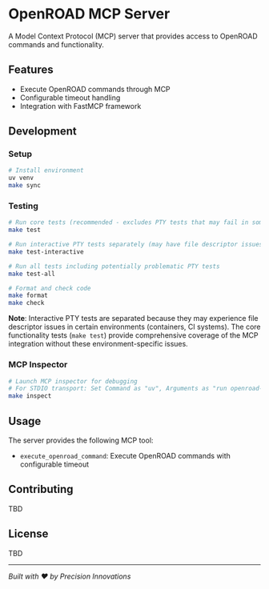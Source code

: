 # OpenROAD MCP Server

A Model Context Protocol (MCP) server that provides access to OpenROAD commands and functionality.

## Features

- Execute OpenROAD commands through MCP
- Configurable timeout handling
- Integration with FastMCP framework

## Development

### Setup
```bash
# Install environment
uv venv
make sync
```

### Testing
```bash
# Run core tests (recommended - excludes PTY tests that may fail in some environments)
make test

# Run interactive PTY tests separately (may have file descriptor issues in CI)
make test-interactive

# Run all tests including potentially problematic PTY tests
make test-all

# Format and check code
make format
make check
```

**Note**: Interactive PTY tests are separated because they may experience file descriptor issues in certain environments (containers, CI systems). The core functionality tests (`make test`) provide comprehensive coverage of the MCP integration without these environment-specific issues.

### MCP Inspector
```bash
# Launch MCP inspector for debugging
# For STDIO transport: Set Command as "uv", Arguments as "run openroad-mcp"
make inspect
```

## Usage

The server provides the following MCP tool:

- `execute_openroad_command`: Execute OpenROAD commands with configurable timeout

## Contributing

TBD

## License

TBD

---

*Built with ❤️ by Precision Innovations*
